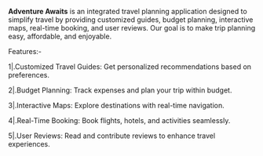 **Adventure Awaits**  is an integrated travel planning application designed to simplify travel by providing customized guides, budget planning, interactive maps, real-time booking, and user reviews. Our goal is to make trip planning easy, affordable, and enjoyable.

Features:-

1|.Customized Travel Guides: Get personalized recommendations based on preferences.

2|.Budget Planning: Track expenses and plan your trip within budget.

3|.Interactive Maps: Explore destinations with real-time navigation.

4|.Real-Time Booking: Book flights, hotels, and activities seamlessly.

5|.User Reviews: Read and contribute reviews to enhance travel experiences.

